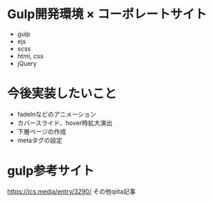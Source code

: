 # Gulp開発環境 × コーポレートサイト
- gulp
- ejs
- scss
- html, css
- jQuery

# 今後実装したいこと
- fadeInなどのアニメーション
- カバースライド、hover時拡大演出
- 下層ページの作成
- metaタグの設定

# gulp参考サイト
https://ics.media/entry/3290/
その他qiita記事


